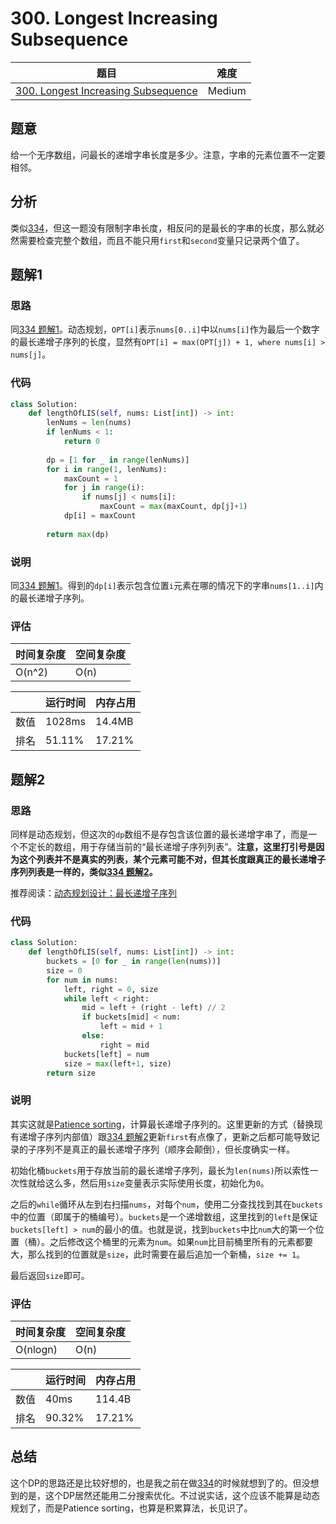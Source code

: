 # 300. Longest Increasing Subsequence

| 题目 | 难度 |
| ---- | ---- |
| [300. Longest Increasing Subsequence](https://leetcode.com/problems/longest-increasing-subsequence/) | Medium |

## 题意

给一个无序数组，问最长的递增字串长度是多少。注意，字串的元素位置不一定要相邻。

## 分析

类似[334](334.md)，但这一题没有限制字串长度，相反问的是最长的字串的长度，那么就必然需要检查完整个数组，而且不能只用`first`和`second`变量只记录两个值了。

## 题解1

### 思路

同[334 题解1](334.md)。动态规划，`OPT[i]`表示`nums[0..i]`中以`nums[i]`作为最后一个数字的最长递增子序列的长度，显然有`OPT[i] = max(OPT[j]) + 1, where nums[i] > nums[j]`。

### 代码

```python
class Solution:
    def lengthOfLIS(self, nums: List[int]) -> int:
        lenNums = len(nums)
        if lenNums < 1:
            return 0
        
        dp = [1 for _ in range(lenNums)]
        for i in range(1, lenNums):
            maxCount = 1
            for j in range(i):
                if nums[j] < nums[i]:
                    maxCount = max(maxCount, dp[j]+1)
            dp[i] = maxCount
        
        return max(dp)
```

### 说明

同[334 题解1](334.md)。得到的`dp[i]`表示包含位置`i`元素在哪的情况下的字串`nums[1..i]`内的最长递增子序列。

### 评估

| 时间复杂度 | 空间复杂度 |
| ---- | ---- |
| O(n^2) | O(n) |

| | 运行时间 | 内存占用 |
| ---- | ---- | ---- |
| 数值 | 1028ms | 14.4MB |
| 排名 | 51.11% | 17.21% |

## 题解2

### 思路

同样是动态规划，但这次的`dp`数组不是存包含该位置的最长递增字串了，而是一个不定长的数组，用于存储当前的“最长递增子序列列表”。**注意，这里打引号是因为这个列表并不是真实的列表，某个元素可能不对，但其长度跟真正的最长递增子序列列表是一样的，类似[334 题解2](334.md)。**

推荐阅读：[动态规划设计：最长递增子序列](https://labuladong.github.io/algo/3/25/70/)

### 代码

```python
class Solution:
    def lengthOfLIS(self, nums: List[int]) -> int:
        buckets = [0 for _ in range(len(nums))]
        size = 0
        for num in nums:
            left, right = 0, size
            while left < right:
                mid = left + (right - left) // 2
                if buckets[mid] < num:
                    left = mid + 1
                else:
                    right = mid
            buckets[left] = num
            size = max(left+1, size)
        return size
```

### 说明

其实这就是[Patience sorting](https://en.wikipedia.org/wiki/Patience_sorting)，计算最长递增子序列的。这里更新的方式（替换现有递增子序列内部值）跟[334 题解2](334.md)更新`first`有点像了，更新之后都可能导致记录的子序列不是真正的最长递增子序列（顺序会颠倒），但长度确实一样。

初始化桶`buckets`用于存放当前的最长递增子序列，最长为`len(nums)`所以索性一次性就给这么多，然后用`size`变量表示实际使用长度，初始化为`0`。

之后的`while`循环从左到右扫描`nums`，对每个`num`，使用二分查找找到其在`buckets`中的位置（即属于的桶编号）。`buckets`是一个递增数组，这里找到的`left`是保证`buckets[left] > num`的最小的值。也就是说，找到`buckets`中比`num`大的第一个位置（桶）。之后修改这个桶里的元素为`num`。如果`num`比目前桶里所有的元素都要大，那么找到的位置就是`size`，此时需要在最后追加一个新桶，`size += 1`。

最后返回`size`即可。

### 评估

| 时间复杂度 | 空间复杂度 |
| ---- | ---- |
| O(nlogn) | O(n) |

| | 运行时间 | 内存占用 |
| ---- | ---- | ---- |
| 数值 | 40ms | 114.4B |
| 排名 | 90.32% | 17.21% |

## 总结

这个DP的思路还是比较好想的，也是我之前在做[334](334.md)的时候就想到了的。但没想到的是，这个DP居然还能用二分搜索优化。不过说实话，这个应该不能算是动态规划了，而是Patience sorting，也算是积累算法，长见识了。
